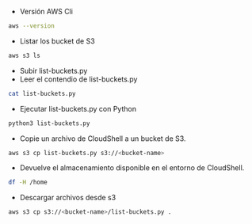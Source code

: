 - Versión AWS Cli
```sh
aws --version
```
- Listar los bucket de S3
```sh
aws s3 ls
```
- Subir list-buckets.py
- Leer el contendio de list-buckets.py
```sh
cat list-buckets.py
```
- Ejecutar list-buckets.py con Python
```sh
python3 list-buckets.py
```
- Copie un archivo de CloudShell a un bucket de S3.
```sh
aws s3 cp list-buckets.py s3://<bucket-name>
```
- Devuelve el almacenamiento disponible en el entorno de CloudShell.
```sh
df -H /home
```
- Descargar archivos desde s3
```sh
aws s3 cp s3://<bucket-name>/list-buckets.py .
```
